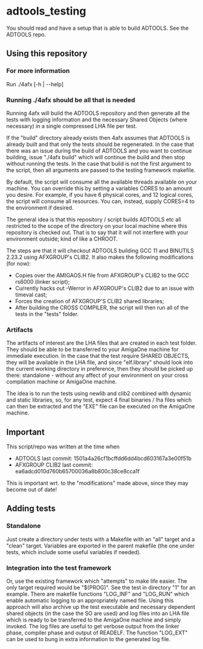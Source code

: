 # adtools_testing

You should read and have a setup that is able to build ADTOOLS. See the ADTOOLS repo.

## Using this repository
### For more information
Run ./4afx [-h | --help]

### Running ./4afx should be all that is needed
Running 4afx will build the ADTOOLS repository and then generate all the tests with logging information and the necessary Shared Objects (where necessary) in a single compressed LHA file per test.

If the "build" directory already exists then 4afx assumes that ADTOOLS is already built and that only the tests should be regenerated. In the case that there was an issue during the build of ADTOOLS and you want to continue building, issue "./4afx build" which will continue the build and then stop without running the tests. In the case that build is not the first argument to the script, then all arguments are passed to the testing framework makefile.

By default, the script will consume all the available threads available on your machine. You can override this by setting a variables CORES to an amount you desire. For example, if you have 6 physical cores, and 12 logical cores, the script will consume all resources. You can, instead, supply CORES=4 to the environment if desired.

The general idea is that this repository / script builds ADTOOLS etc all restricted to the scope of the directory on your local machine where this repository is checked out. That is to say that it will not interfere with your environment outside; kind of like a CHROOT.

The steps are that it will checkout ADTOOLS building GCC 11 and BINUTILS 2.23.2 using AFXGROUP's CLIB2.
It also makes the following modifications (for now):
- Copies over the AMIGAOS.H file from AFXGROUP's CLIB2 to the GCC rs6000 (linker script);
- Currently hacks out -Werror in AFXGROUP's CLIB2 due to an issue with timeval cast;
- Forces the creation of AFXGROUP'S CLIB2 shared libraries;
- After building the CROSS COMPILER, the script will then run all of the tests in the "tests" folder.

### Artifacts
The artifacts of interest are the LHA files that are created in each test folder. They should be able to be transferred to your AmigaOne machine for immediate execution. In the case that the test require SHARED OBJECTS, they will be available in the LHA file, and since "elf.library" should look into the current working directory in preference, then they should be picked up there: standalone - without any affect of your environment on your cross compilation machine or AmigaOne machine.

The idea is to run the tests using newlib and clib2 combined with dynamic and static libraries, so, for any test, expect 4 final binaries / lha files which can then be extracted and the "EXE" file can be executed on the AmigaOne machine.

## Important
This script/repo was written at the time when
- ADTOOLS last commit: 1501a4a26cf1bcffdd6dd4bcd603167a3e00f51b
- AFXGROUP CLIB2 last commit: ea6adcd010d760b65700036a8b800c38ce8cca1f

This is important wrt. to the "modifications" made above, since they may become out of date!

## Adding tests
### Standalone
Just create a directory under tests with a Makefile with an "all" target and a "clean" target. Variables are exported in the parent makefile (the one under tests, which include some useful variables if needed).

### Integration into the test framework
Or, use the existing framework which "attempts" to make life easier. The only target required would be "$(PROG)". See the test in directory "1" for an example. There are makefile functions "LOG_INF" and "LOG_RUN" which enable automatic logging to an appropriately named file. Using this approach will also archive up the test executable and necessary dependent shared objects (in the case the SO are used) and log files into an LHA file which is ready to be transferred to the AmigaOne machine and simply invoked. The log files are useful to get verbose output from the linker phase, compiler phase and output of READELF. The function "LOG_EXT" can be used to bung in extra information to the generated log file.
